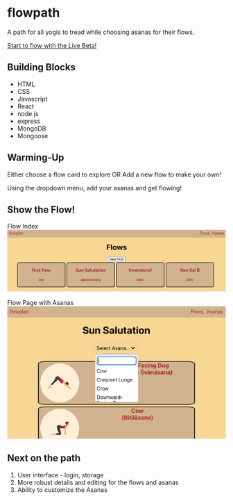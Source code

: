 # flowpath
A path for all yogis to tread while choosing asanas for their flows.

[Start to flow with the Live Beta!](https://jovial-hotteok-cbd4ac.netlify.app)

## Building Blocks
- HTML
- CSS
- Javascript
- React
- node.js
- express
- MongoDB
- Mongoose

## Warming-Up
Either choose a flow card to explore
OR
Add a new flow to make your own!

Using the dropdown menu, add your asanas and get flowing!

## Show the Flow!

Flow Index
![Flowpath Index](/frontend/public/flowpathindex.png)

Flow Page with Asanas
![Flow Page with Asanas](/frontend/public/flowpathwithasanaadd.png)

## Next on the path
1. User interface - login, storage
2. More robust details and editing for the flows and asanas
3. Ability to customize the Asanas

